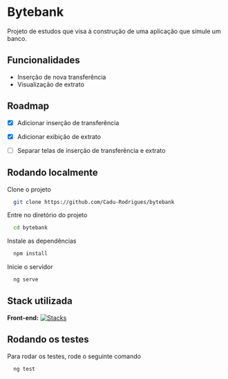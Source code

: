 
# Bytebank

Projeto de estudos que visa à construção de uma aplicação que simule um banco.


## Funcionalidades

- Inserção de nova transferência
- Visualização de extrato



## Roadmap

- [x] Adicionar inserção de transferência
- [x] Adicionar exibição de extrato
- [ ] Separar telas de inserção de transferência e extrato


## Rodando localmente

Clone o projeto

```bash
  git clone https://github.com/Cadu-Rodrigues/bytebank
```

Entre no diretório do projeto

```bash
  cd bytebank
```

Instale as dependências

```bash
  npm install
```

Inicie o servidor

```bash
  ng serve
```


## Stack utilizada

**Front-end:** 
[![Stacks](https://skills.thijs.gg/icons?i=angular,sass,rxjs,ts)](https://skillicons.dev)

## Rodando os testes

Para rodar os testes, rode o seguinte comando

```bash
  ng test
```

